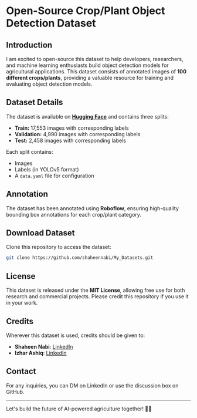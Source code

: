 # Open-Source Crop/Plant Object Detection Dataset

## Introduction
I am excited to open-source this dataset to help developers, researchers, and machine learning enthusiasts build object detection models for agricultural applications. This dataset consists of annotated images of **100 different crops/plants**, providing a valuable resource for training and evaluating object detection models.

## Dataset Details
The dataset is available on **[Hugging Face](INSERT_LINK_HERE)** and contains three splits:
- **Train:** 17,553 images with corresponding labels
- **Validation:** 4,990 images with corresponding labels
- **Test:** 2,458 images with corresponding labels

Each split contains:
- Images
- Labels (in YOLOv5 format)
- A `data.yaml` file for configuration

## Annotation
The dataset has been annotated using **Roboflow**, ensuring high-quality bounding box annotations for each crop/plant category.

## Download Dataset
Clone this repository to access the dataset:
   ```bash
   git clone https://github.com/shaheennabi/My_Datasets.git
   ```

## License
This dataset is released under the **MIT License**, allowing free use for both research and commercial projects. Please credit this repository if you use it in your work.

## Credits
Wherever this dataset is used, credits should be given to:
- **Shaheen Nabi**: [LinkedIn](https://www.linkedin.com/in/shaheennabi/)
- **Izhar Ashiq**: [LinkedIn](https://in.linkedin.com/in/izharashiq)

## Contact
For any inquiries, you can DM on LinkedIn or use the discussion box on GitHub.

---
Let's build the future of AI-powered agriculture together! 🚀🌱
